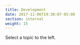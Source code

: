 ```yaml
---
title: Development
date: 2017-11-06T19:30:07-05:00
section: internal
weight: 15
---
```


Select a topic to the left.
